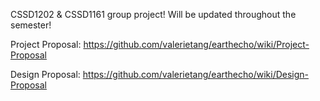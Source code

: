CSSD1202 & CSSD1161 group project! Will be updated throughout the semester!

Project Proposal: https://github.com/valerietang/earthecho/wiki/Project-Proposal

Design Proposal: https://github.com/valerietang/earthecho/wiki/Design-Proposal
